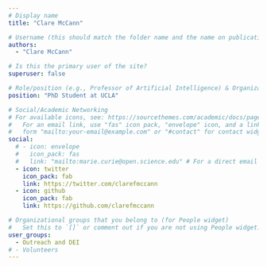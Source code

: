 ```yaml
---
# Display name
title: "Clare McCann"

# Username (this should match the folder name and the name on publications)
authors:
  - "Clare McCann"

# Is this the primary user of the site?
superuser: false

# Role/position (e.g., Professor of Artificial Intelligence) & Organizations/Affiliations
position: "PhD Student at UCLA"

# Social/Academic Networking
# For available icons, see: https://sourcethemes.com/academic/docs/page-builder/#icons
#   For an email link, use "fas" icon pack, "envelope" icon, and a link in the
#   form "mailto:your-email@example.com" or "#contact" for contact widget.
social:
  # - icon: envelope
  #   icon_pack: fas
  #   link: "mailto:marie.curie@open.science.edu" # For a direct email link, use "mailto:test@example.org".
  - icon: twitter
    icon_pack: fab
    link: https://twitter.com/clarefmccann
  - icon: github
    icon_pack: fab
    link: https://github.com/clarefmccann

# Organizational groups that you belong to (for People widget)
#   Set this to `[]` or comment out if you are not using People widget.
user_groups:
  - Outreach and DEI
# - Volunteers
---
```

